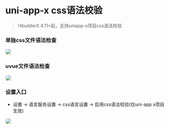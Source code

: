# uni-app-x css语法校验

> HbuilderX 4.11+起，支持uniapp-x项目css语法校验

### 单独css文件语法检查
<div>
  <img src="https://web-ext-storage.dcloud.net.cn/hx/uniappxlint/csslint-zh.png" style="border:1px solid #eee; border-radius: 5px;"/>
</div>

### uvue文件语法检查
<div>
  <img src="https://web-ext-storage.dcloud.net.cn/hx/uniappxlint/css-vue-lint-zh.png" style="border:1px solid #eee; border-radius: 5px;"/>
</div>

### 设置入口
* 设置 -> 语言服务设置 -> css语言设置 -> 启用css语法校验(仅uni-app x项目生效)

<div>
  <img src="https://web-ext-storage.dcloud.net.cn/hx/uniappxlint/cssSetting-zh.png" style="border:1px solid #eee; border-radius: 5px;"/>
</div>